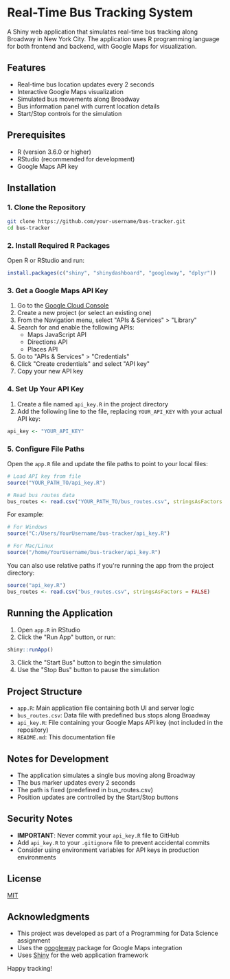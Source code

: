 # Real-Time Bus Tracking System

A Shiny web application that simulates real-time bus tracking along Broadway in New York City. The application uses R programming language for both frontend and backend, with Google Maps for visualization.

## Features

- Real-time bus location updates every 2 seconds
- Interactive Google Maps visualization
- Simulated bus movements along Broadway
- Bus information panel with current location details
- Start/Stop controls for the simulation

## Prerequisites

- R (version 3.6.0 or higher)
- RStudio (recommended for development)
- Google Maps API key

## Installation

### 1. Clone the Repository

```bash
git clone https://github.com/your-username/bus-tracker.git
cd bus-tracker
```

### 2. Install Required R Packages

Open R or RStudio and run:

```R
install.packages(c("shiny", "shinydashboard", "googleway", "dplyr"))
```

### 3. Get a Google Maps API Key

1. Go to the [Google Cloud Console](https://console.cloud.google.com/)
2. Create a new project (or select an existing one)
3. From the Navigation menu, select "APIs & Services" > "Library"
4. Search for and enable the following APIs:
   - Maps JavaScript API
   - Directions API
   - Places API
5. Go to "APIs & Services" > "Credentials"
6. Click "Create credentials" and select "API key"
7. Copy your new API key

### 4. Set Up Your API Key

1. Create a file named `api_key.R` in the project directory
2. Add the following line to the file, replacing `YOUR_API_KEY` with your actual API key:

```R
api_key <- "YOUR_API_KEY"
```

### 5. Configure File Paths

Open the `app.R` file and update the file paths to point to your local files:

```R
# Load API key from file
source("YOUR_PATH_TO/api_key.R")

# Read bus routes data
bus_routes <- read.csv("YOUR_PATH_TO/bus_routes.csv", stringsAsFactors = FALSE)
```

For example:
```R
# For Windows
source("C:/Users/YourUsername/bus-tracker/api_key.R")

# For Mac/Linux
source("/home/YourUsername/bus-tracker/api_key.R")
```

You can also use relative paths if you're running the app from the project directory:
```R
source("api_key.R")
bus_routes <- read.csv("bus_routes.csv", stringsAsFactors = FALSE)
```

## Running the Application

1. Open `app.R` in RStudio
2. Click the "Run App" button, or run:

```R
shiny::runApp()
```

3. Click the "Start Bus" button to begin the simulation
4. Use the "Stop Bus" button to pause the simulation

## Project Structure

- `app.R`: Main application file containing both UI and server logic
- `bus_routes.csv`: Data file with predefined bus stops along Broadway
- `api_key.R`: File containing your Google Maps API key (not included in the repository)
- `README.md`: This documentation file

## Notes for Development

- The application simulates a single bus moving along Broadway
- The bus marker updates every 2 seconds
- The path is fixed (predefined in bus_routes.csv)
- Position updates are controlled by the Start/Stop buttons

## Security Notes

- **IMPORTANT**: Never commit your `api_key.R` file to GitHub
- Add `api_key.R` to your `.gitignore` file to prevent accidental commits
- Consider using environment variables for API keys in production environments

## License

[MIT](LICENSE)

## Acknowledgments

- This project was developed as part of a Programming for Data Science assignment
- Uses the [googleway](https://github.com/SymbolixAU/googleway) package for Google Maps integration
- Uses [Shiny](https://shiny.rstudio.com/) for the web application framework

Happy tracking! 
